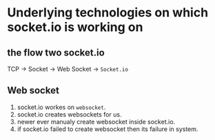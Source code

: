# Underlying technologies on which socket.io is working on

## the flow two socket.io

TCP -> Socket -> Web Socket -> `Socket.io`

## Web socket

1. socket.io workes on `websocket`.
2. socket.io creates websockets for us.
3. newer ever manualy create websocket inside socket.io.
4. if socket.io failed to create websocket then its failure in system.
